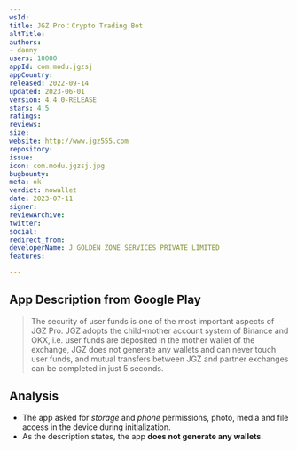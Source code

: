 ```yaml
---
wsId: 
title: JGZ Pro：Crypto Trading Bot
altTitle: 
authors:
- danny
users: 10000
appId: com.modu.jgzsj
appCountry: 
released: 2022-09-14
updated: 2023-06-01
version: 4.4.0-RELEASE
stars: 4.5
ratings: 
reviews: 
size: 
website: http://www.jgz555.com
repository: 
issue: 
icon: com.modu.jgzsj.jpg
bugbounty: 
meta: ok
verdict: nowallet
date: 2023-07-11
signer: 
reviewArchive: 
twitter: 
social: 
redirect_from: 
developerName: J GOLDEN ZONE SERVICES PRIVATE LIMITED
features: 

---
```


## App Description from Google Play

> The security of user funds is one of the most important aspects of JGZ Pro. JGZ adopts the child-mother account system of Binance and OKX, i.e. user funds are deposited in the mother wallet of the exchange, JGZ does not generate any wallets and can never touch user funds, and mutual transfers between JGZ and partner exchanges can be completed in just 5 seconds.

## Analysis

- The app asked for *storage* and *phone* permissions, photo, media and file access in the device during initialization.
- As the description states, the app **does not generate any wallets**.

